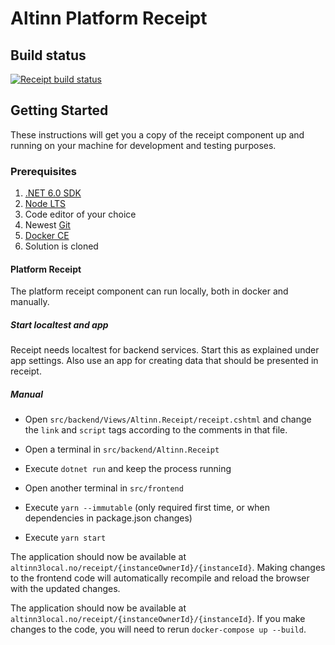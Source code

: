 # Altinn Platform Receipt

## Build status
[![Receipt build status](https://dev.azure.com/brreg/altinn-studio/_apis/build/status/altinn-platform/receipt-master?label=platform/receipt)](https://dev.azure.com/brreg/altinn-studio/_build/latest?definitionId=58)

## Getting Started

These instructions will get you a copy of the receipt component up and running on your machine for development and testing purposes.

### Prerequisites

1. [.NET 6.0 SDK](https://dotnet.microsoft.com/download/dotnet/6.0)
2. [Node LTS](https://nodejs.org/en/)
3. Code editor of your choice
4. Newest [Git](https://git-scm.com/downloads)
5. [Docker CE](https://www.docker.com/get-docker)
6. Solution is cloned

#### Platform Receipt

The platform receipt component can run locally, both in docker and manually.

##### Start localtest and app

Receipt needs localtest for backend services. Start this as explained under app settings.
Also use an app for creating data that should be presented in receipt.

##### Manual

- Open `src/backend/Views/Altinn.Receipt/receipt.cshtml` and change the `link` and `script` tags according to the comments in that file.
- Open a terminal in `src/backend/Altinn.Receipt`
- Execute `dotnet run` and keep the process running

- Open another terminal in `src/frontend`
- Execute `yarn --immutable` (only required first time, or when dependencies in package.json changes)
- Execute `yarn start`

The application should now be available at `altinn3local.no/receipt/{instanceOwnerId}/{instanceId}`.
Making changes to the frontend code will automatically recompile and reload the browser with the updated changes.


The application should now be available at `altinn3local.no/receipt/{instanceOwnerId}/{instanceId}`.
If you make changes to the code, you will need to rerun `docker-compose up --build`.
